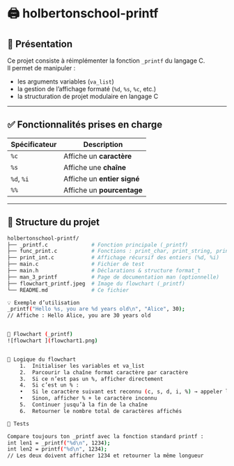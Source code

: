 # 🖨️ holbertonschool-printf

## 📝 Présentation

Ce projet consiste à réimplémenter la fonction `_printf` du langage C.  
Il permet de manipuler :
- les arguments variables (`va_list`)
- la gestion de l’affichage formaté (`%d`, `%s`, `%c`, etc.)
- la structuration de projet modulaire en langage C

---

## ✅ Fonctionnalités prises en charge

| Spécificateur | Description                |
|---------------|----------------------------|
| `%c`          | Affiche un **caractère**   |
| `%s`          | Affiche une **chaîne**     |
| `%d`, `%i`    | Affiche un **entier signé**|
| `%%`          | Affiche un **pourcentage** |

---

## 📁 Structure du projet

```bash
holbertonschool-printf/
├── _printf.c              # Fonction principale (_printf)
├── func_print.c           # Fonctions : print_char, print_string, print_prct
├── print_int.c            # Affichage récursif des entiers (%d, %i)
├── main.c                 # Fichier de test
├── main.h                 # Déclarations & structure format_t
├── man_3_printf           # Page de documentation man (optionnelle)
├── flowchart_printf.jpeg  # Image du flowchart (_printf)
└── README.md              # Ce fichier

💡 Exemple d’utilisation
_printf("Hello %s, you are %d years old\n", "Alice", 30);
// Affiche : Hello Alice, you are 30 years old


🔁 Flowchart (_printf)
![flowchart ](flowchart1.png)


🧾 Logique du flowchart
	1.	Initialiser les variables et va_list
	2.	Parcourir la chaîne format caractère par caractère
	3.	Si ce n’est pas un %, afficher directement
	4.	Si c’est un % :
	•	Si le caractère suivant est reconnu (c, s, d, i, %) → appeler la fonction correspondante
	•	Sinon, afficher % + le caractère inconnu
	5.	Continuer jusqu’à la fin de la chaîne
	6.	Retourner le nombre total de caractères affichés

🧪 Tests

Compare toujours ton _printf avec la fonction standard printf :
int len1 = _printf("%d\n", 1234);
int len2 = printf("%d\n", 1234);
// Les deux doivent afficher 1234 et retourner la même longueur
